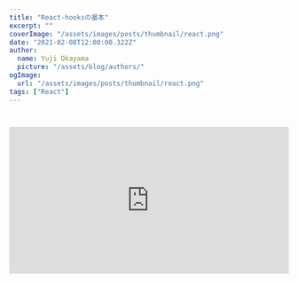 ```yaml
---
title: "React-hooksの基本"
excerpt: ""
coverImage: "/assets/images/posts/thumbnail/react.png"
date: "2021-02-08T12:00:00.322Z"
author:
  name: Yuji Okayama
  picture: "/assets/blog/authors/"
ogImage:
  url: "/assets/images/posts/thumbnail/react.png"
tags: ["React"]
---
```


<div class="" style="margin: 40px 0 0 0">
<iframe height="265" style="width: 100%;" scrolling="no" title="React-hooksの基本" src="https://codepen.io/yujiokayama/embed/mdOPXpp?height=265&theme-id=dark&default-tab=js,result" frameborder="no" loading="lazy" allowtransparency="true" allowfullscreen="true">
  See the Pen <a href='https://codepen.io/yujiokayama/pen/mdOPXpp'>React-hooksの基本</a> by yujiokayama
  (<a href='https://codepen.io/yujiokayama'>@yujiokayama</a>) on <a href='https://codepen.io'>CodePen</a>.
</iframe>
</div>


